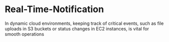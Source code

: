 # Real-Time-Notification
In dynamic cloud environments, keeping track of critical events, such as file uploads in S3 buckets or status changes in EC2 instances, is vital for smooth operations
